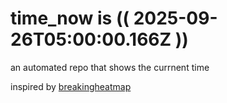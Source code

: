 # time_now is (( 2025-09-26T05:00:00.166Z ))

an automated repo that shows the currnent time

inspired by [breakingheatmap](https://github.com/breakingheatmap/breakingheatmap)